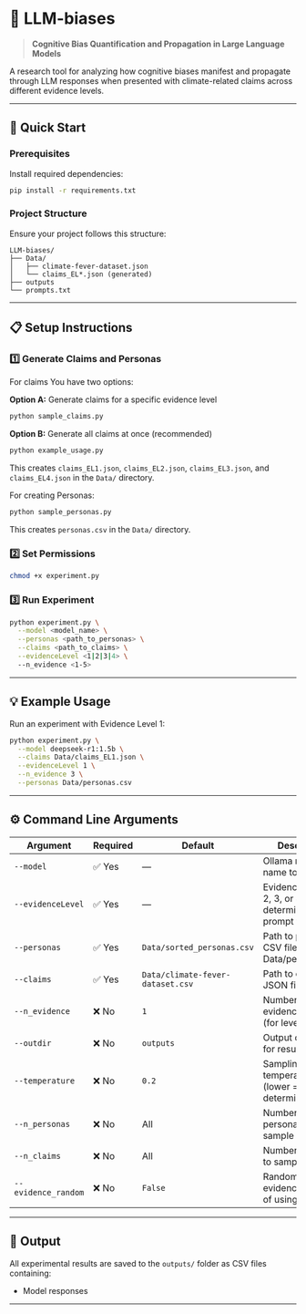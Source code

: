 <!-- # LLM-biases
Cognitive Bias Quantification and Propagation in LLMs

Quick Review:<br>
    1. Run the requirements.txt file to install required depenedencies (pip install -r requirements.txt)<br>
    2. The Persona file (sorted_personas.csv) and dataset (climate-fever-dataset.json) should be under Data/ folder.<br>
    3. All the results will go to outputs/ folder.<br>
    4. Template of the prompts are available in the prompts.txt file. 

To run the code for a specific persona file and claim do the following:

    1. Geenerate the claims for each evidence level using sample_claims.py OR just use example_usage.py to generate all of them which will be under Data directory.
    2. Run `chmod +x experiment.py`<br> in project directory.
    3. Run `python experiment.py --model [model name] --personas [path to the personas] --claims [path to claims] --evidenceLevel [evidencelevel 1,2,3 or 4] --n_evidence [between 1 to 5]`<br>

For example command for evidece level claims will be:<br>

`python experiment.py --model deepseek-r1:1.5b  --claims Data/claims_EL1.json  --evidenceLevel 1  --n_evidence 3 --personas Data/personas.csv`

# Command Line Arguments

| Argument | Requirement | Default Value | Description |
| :--- | :---: | :--- | :--- |
| **`--model`** | Required | N/A | Name of the **Ollama model** to use. |
| **`--evidenceLevel`** | Required | N/A | Determines which **prompt template** to use: 1 or 2 or 3 or 4. |
| **`--personas`** | Required | `Data/synthetic_climate_personas.csv` | Path to the **personas dataset** (CSV) containing demographic, cognitive, and belief attributes. |
| **`--claims`** | Required | `Data/climate-fever-dataset.csv` | Path to the **claims dataset** (JSON) containing the claim text and evidence entries (claims_EL1.json, claims_EL2.json, claims_EL3.json, claims_EL4.json) |
| **`--n_evidence`** | Optional | `1` | **Number of evidence snippets** to include (for evidence levels 2–4). |
| **`--outdir`** | Optional | `outputs` | **Output folder** where model results (CSV) will be saved. |
| **`--temperature`** | Optional | `0.2` | Controls **sampling randomness** (Lower = more deterministic). |
| **`--n_personas`** | Optional | All | **Number of personas** to sample (If not provided, all are used). |
| **`--n_claims`** | Optional | All | **Number of claims** to sample (If not provided, all are used). |
| **`--evidence_random`** | Required | `False` | If `True`, randomly samples `n_evidence` from each claim’s list instead of using the first ones. | -->


# 🧠 LLM-biases

> **Cognitive Bias Quantification and Propagation in Large Language Models**

A research tool for analyzing how cognitive biases manifest and propagate through LLM responses when presented with climate-related claims across different evidence levels.

---

## 🚀 Quick Start

### Prerequisites

Install required dependencies:

```bash
pip install -r requirements.txt
```

### Project Structure

Ensure your project follows this structure:

```
LLM-biases/
├── Data/
│   ├── climate-fever-dataset.json
│   └── claims_EL*.json (generated)
├── outputs
└── prompts.txt
```

---

## 📋 Setup Instructions

### 1️⃣ Generate Claims and Personas

For claims You have two options:

**Option A:** Generate claims for a specific evidence level
```bash
python sample_claims.py
```

**Option B:** Generate all claims at once (recommended)
```bash
python example_usage.py
```

This creates `claims_EL1.json`, `claims_EL2.json`, `claims_EL3.json`, and `claims_EL4.json` in the `Data/` directory.


For creating Personas:
```bash
python sample_personas.py
```

This creates `personas.csv` in the `Data/` directory.

### 2️⃣ Set Permissions

```bash
chmod +x experiment.py
```

### 3️⃣ Run Experiment

```bash
python experiment.py \
  --model <model_name> \
  --personas <path_to_personas> \
  --claims <path_to_claims> \
  --evidenceLevel <1|2|3|4> \
  --n_evidence <1-5>
```

---

## 💡 Example Usage

Run an experiment with Evidence Level 1:

```bash
python experiment.py \
  --model deepseek-r1:1.5b \
  --claims Data/claims_EL1.json \
  --evidenceLevel 1 \
  --n_evidence 3 \
  --personas Data/personas.csv
```

---

## ⚙️ Command Line Arguments

| Argument | Required | Default | Description |
|----------|----------|---------|-------------|
| `--model` | ✅ Yes | — | Ollama model name to use |
| `--evidenceLevel` | ✅ Yes | — | Evidence level (1, 2, 3, or 4) determines prompt template |
| `--personas` | ✅ Yes | `Data/sorted_personas.csv` | Path to personas CSV file - use Data/personas.csv |
| `--claims` | ✅ Yes | `Data/climate-fever-dataset.csv` | Path to claims JSON file |
| `--n_evidence` | ❌ No | `1` | Number of evidence snippets (for levels 2–4) |
| `--outdir` | ❌ No | `outputs` | Output directory for results |
| `--temperature` | ❌ No | `0.2` | Sampling temperature (lower = more deterministic) |
| `--n_personas` | ❌ No | All | Number of personas to sample |
| `--n_claims` | ❌ No | All | Number of claims to sample |
| `--evidence_random` | ❌ No | `False` | Randomly sample evidence instead of using first ones |

---

## 📂 Output

All experimental results are saved to the `outputs/` folder as CSV files containing:
- Model responses
---
